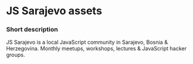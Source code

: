# JS Sarajevo assets

### Short description
JS Sarajevo is a local JavaScript community in Sarajevo, Bosnia & Herzegovina. Monthly meetups, workshops, lectures & JavaScript hacker groups.